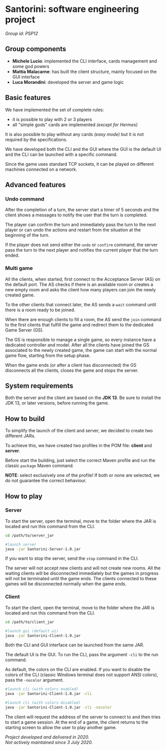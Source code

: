 # Santorini: software engineering project
*Group id: PSP12*

## Group components
- **Michele Lucio**: implemented the CLI interface, cards management and some god powers
- **Mattia Malacarne**: has built the client structure, mainly focused on the GUI interface
- **Luca Morandini**: developed the server and game logic

## Basic features
We have implemented the set of complete rules:
- it is possible to play with 2 or 3 players
- all "simple gods" cards are implemented *(except for Hermes)*

It is also possible to play without any cards *(easy mode)* but it is not required by the specifications.

We have developed both the CLI and the GUI where the GUI is the default UI and the CLI can be launched with a specific command.

Since the game uses standard TCP sockets, it can be played on different machines connected on a network.

## Advanced features
### Undo command
After the completion of a turn, the server start a timer of 5 seconds and the client shows a messages to notify the user that the turn is completed.

The player can confirm the turn and immediately pass the turn to the next player or can undo the actions and restart from the situation at the beginning of the turn.

If the player does not send either the `undo` or `confirm` command, the server pass the turn to the next player and notifies the current player that the turn ended.

### Multi game
All the clients, when started, first connect to the Acceptance Server (AS) on the default port.
The AS checks if there is an available room or creates a new empty room and asks the client how many players can join the newly created game.

To the other clients that connect later, the AS sends a `wait` command until there is a room ready to be joined.

When there are enough clients to fill a room, the AS send the `join` command to the first clients that fulfill the game and redirect them to the dedicated Game Server (GS).

The GS is responsible to manage a single game, so every instance have a dedicated controller and model.
After all the clients have joined the GS associated to the newly created game, the game can start with the normal game flow, starting from the setup phase.

When the game ends (or after a client has disconnected) the GS disconnects all the clients, closes the game and stops the server.

## System requirements
Both the server and the client are based on the **JDK 13**.
Be sure to install the JDK 13, or later versions, before running the game.

## How to build
To simplify the launch of the client and server, we decided to create two different JARs.

To achieve this, we have created two profiles in the POM file: **client** and **server**.

Before start the building, just select the correct Maven profile and run the classic `package` Maven command.

**NOTE**: select exclusively one of the profile! If both or none are selected, we do not guarantee the correct behaviour.

## How to play
### Server
To start the server, open the terminal, move to the folder where the JAR is located and run this command from the CLI.
```bash
cd /path/to/server_jar

#launch server
java -jar Santorini-Server-1.0.jar
```

If you want to stop the server, send the `stop` command in the CLI.

The server will not accept new clients and will not create new rooms.
All the waiting clients will be disconnected immediately but the games in progress will not be terminated until the game ends.
The clients connected to these games will be disconnected normally when the game ends.

### Client
To start the client, open the terminal, move to the folder where the JAR is located and run this command from the CLI.
```bash
cd /path/to/client_jar

#launch gui (default ui)
java -jar Santorini-Client-1.0.jar
```

Both the CLI and GUI interface can be launched from the same JAR.

The default UI is the GUI.
To run the CLI, pass the argument `-cli` to the run command.

As default, the colors on the CLI are enabled. If you want to disable the colors of the CLI (classic Windows terminal does not support ANSI colors), pass the `-nocolor` argument.
```bash
#launch cli (with colors enabled)
java -jar Santorini-Client-1.0.jar -cli

#launch cli (with colors disabled)
java -jar Santorini-Client-1.0.jar -cli -nocolor
```

The client will request the address of the server to connect to and then tries to start a game session.
At the end of a game, the client returns to the starting screen to allow the user to play another game.

*Project developed and delivered in 2020.<br>
Not actively maintained since 3 July 2020.*